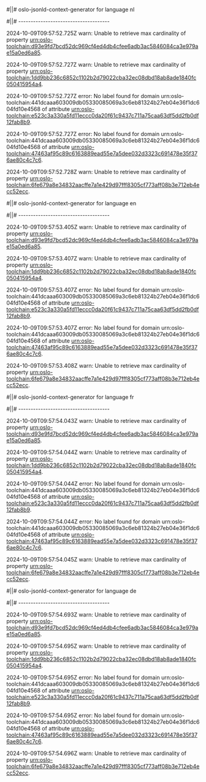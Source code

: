 #||# oslo-jsonld-context-generator for language nl  

#||# -------------------------------------  

2024-10-09T09:57:52.725Z warn: Unable to retrieve max cardinality of property [urn:oslo-toolchain:d93e9fd7bcd52dc969cf4ed4db4cfee6adb3ac5846084ca3e979ae15a0ed6a85](all-omgevingsvergunning-ap.jsonld#L2917).

2024-10-09T09:57:52.727Z warn: Unable to retrieve max cardinality of property [urn:oslo-toolchain:1dd9bb236c6852c1102b2d79022cba32ec08dbd18ab8ade1840fc050415954a4](all-omgevingsvergunning-ap.jsonld#L2946).

2024-10-09T09:57:52.727Z error: No label found for domain urn:oslo-toolchain:441dcaaa603009db05330085069a3c6eb81324b27eb04e36f1dc604fd10e4568 of attribute [urn:oslo-toolchain:e523c3a330a5fd11eccc0da20f61c9437c711a75caa63df5dd2fb0df12fab8b9](all-omgevingsvergunning-ap.jsonld#L3012).

2024-10-09T09:57:52.727Z error: No label found for domain urn:oslo-toolchain:441dcaaa603009db05330085069a3c6eb81324b27eb04e36f1dc604fd10e4568 of attribute [urn:oslo-toolchain:47463af95c89c6163889ead55e7a5dee032d3323c691478e35f376ae80c4c7c6](all-omgevingsvergunning-ap.jsonld#L3031).

2024-10-09T09:57:52.728Z warn: Unable to retrieve max cardinality of property [urn:oslo-toolchain:6fe679a8e34832aacffe7a1e429d97fff8305cf773aff08b3e712eb4ecc52ecc](all-omgevingsvergunning-ap.jsonld#L3262).

#||# oslo-jsonld-context-generator for language en  

#||# -------------------------------------  

2024-10-09T09:57:53.405Z warn: Unable to retrieve max cardinality of property [urn:oslo-toolchain:d93e9fd7bcd52dc969cf4ed4db4cfee6adb3ac5846084ca3e979ae15a0ed6a85](all-omgevingsvergunning-ap.jsonld#L2917).

2024-10-09T09:57:53.407Z warn: Unable to retrieve max cardinality of property [urn:oslo-toolchain:1dd9bb236c6852c1102b2d79022cba32ec08dbd18ab8ade1840fc050415954a4](all-omgevingsvergunning-ap.jsonld#L2946).

2024-10-09T09:57:53.407Z error: No label found for domain urn:oslo-toolchain:441dcaaa603009db05330085069a3c6eb81324b27eb04e36f1dc604fd10e4568 of attribute [urn:oslo-toolchain:e523c3a330a5fd11eccc0da20f61c9437c711a75caa63df5dd2fb0df12fab8b9](all-omgevingsvergunning-ap.jsonld#L3012).

2024-10-09T09:57:53.407Z error: No label found for domain urn:oslo-toolchain:441dcaaa603009db05330085069a3c6eb81324b27eb04e36f1dc604fd10e4568 of attribute [urn:oslo-toolchain:47463af95c89c6163889ead55e7a5dee032d3323c691478e35f376ae80c4c7c6](all-omgevingsvergunning-ap.jsonld#L3031).

2024-10-09T09:57:53.408Z warn: Unable to retrieve max cardinality of property [urn:oslo-toolchain:6fe679a8e34832aacffe7a1e429d97fff8305cf773aff08b3e712eb4ecc52ecc](all-omgevingsvergunning-ap.jsonld#L3262).

#||# oslo-jsonld-context-generator for language fr  

#||# -------------------------------------  

2024-10-09T09:57:54.043Z warn: Unable to retrieve max cardinality of property [urn:oslo-toolchain:d93e9fd7bcd52dc969cf4ed4db4cfee6adb3ac5846084ca3e979ae15a0ed6a85](all-omgevingsvergunning-ap.jsonld#L2917).

2024-10-09T09:57:54.044Z warn: Unable to retrieve max cardinality of property [urn:oslo-toolchain:1dd9bb236c6852c1102b2d79022cba32ec08dbd18ab8ade1840fc050415954a4](all-omgevingsvergunning-ap.jsonld#L2946).

2024-10-09T09:57:54.044Z error: No label found for domain urn:oslo-toolchain:441dcaaa603009db05330085069a3c6eb81324b27eb04e36f1dc604fd10e4568 of attribute [urn:oslo-toolchain:e523c3a330a5fd11eccc0da20f61c9437c711a75caa63df5dd2fb0df12fab8b9](all-omgevingsvergunning-ap.jsonld#L3012).

2024-10-09T09:57:54.044Z error: No label found for domain urn:oslo-toolchain:441dcaaa603009db05330085069a3c6eb81324b27eb04e36f1dc604fd10e4568 of attribute [urn:oslo-toolchain:47463af95c89c6163889ead55e7a5dee032d3323c691478e35f376ae80c4c7c6](all-omgevingsvergunning-ap.jsonld#L3031).

2024-10-09T09:57:54.045Z warn: Unable to retrieve max cardinality of property [urn:oslo-toolchain:6fe679a8e34832aacffe7a1e429d97fff8305cf773aff08b3e712eb4ecc52ecc](all-omgevingsvergunning-ap.jsonld#L3262).

#||# oslo-jsonld-context-generator for language de  

#||# -------------------------------------  

2024-10-09T09:57:54.693Z warn: Unable to retrieve max cardinality of property [urn:oslo-toolchain:d93e9fd7bcd52dc969cf4ed4db4cfee6adb3ac5846084ca3e979ae15a0ed6a85](all-omgevingsvergunning-ap.jsonld#L2917).

2024-10-09T09:57:54.695Z warn: Unable to retrieve max cardinality of property [urn:oslo-toolchain:1dd9bb236c6852c1102b2d79022cba32ec08dbd18ab8ade1840fc050415954a4](all-omgevingsvergunning-ap.jsonld#L2946).

2024-10-09T09:57:54.695Z error: No label found for domain urn:oslo-toolchain:441dcaaa603009db05330085069a3c6eb81324b27eb04e36f1dc604fd10e4568 of attribute [urn:oslo-toolchain:e523c3a330a5fd11eccc0da20f61c9437c711a75caa63df5dd2fb0df12fab8b9](all-omgevingsvergunning-ap.jsonld#L3012).

2024-10-09T09:57:54.695Z error: No label found for domain urn:oslo-toolchain:441dcaaa603009db05330085069a3c6eb81324b27eb04e36f1dc604fd10e4568 of attribute [urn:oslo-toolchain:47463af95c89c6163889ead55e7a5dee032d3323c691478e35f376ae80c4c7c6](all-omgevingsvergunning-ap.jsonld#L3031).

2024-10-09T09:57:54.696Z warn: Unable to retrieve max cardinality of property [urn:oslo-toolchain:6fe679a8e34832aacffe7a1e429d97fff8305cf773aff08b3e712eb4ecc52ecc](all-omgevingsvergunning-ap.jsonld#L3262).

